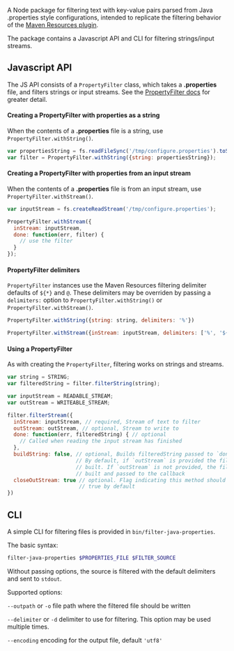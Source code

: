 A Node package for filtering text with key-value pairs parsed from Java .properties style configurations, intended to replicate the filtering behavior of the [Maven Resources plugin](http://maven.apache.org/plugins/maven-resources-plugin/resources-mojo.html).

The package contains a Javascript API and CLI for filtering strings/input streams. 

## Javascript API

The JS API consists of a `PropertyFilter` class, which takes a **.properties** file, and filters strings or input streams. See the [PropertyFilter docs](docs/property-filter.html) for greater detail. 

#### Creating a PropertyFilter with properties as a string

When the contents of a **.properties** file is a string, use `PropertyFilter.withString()`.

```js
var propertiesString = fs.readFileSync('/tmp/configure.properties').toString();
var filter = PropertyFilter.withString({string: propertiesString});
```

#### Creating a PropertyFilter with properties from an input stream

When the contents of a **.properties** file is from an input stream, use `PropertyFilter.withStream()`.

```js
var inputStream = fs.createReadStream('/tmp/configure.properties');

PropertyFilter.withStream({
  inStream: inputStream,
  done: function(err, filter) {
    // use the filter
  }
});
```

#### PropertyFilter delimiters

`PropertyFilter` instances use the Maven Resources filtering delimiter defaults of `${*}` and `@`. These delimiters may be overriden by passing a `delimiters:` option to `PropertyFilter.withString()` or `PropertyFilter.withStream()`.

```js
PropertyFilter.withString({string: string, delimiters: '%'})

PropertyFilter.withStream({inStream: inputStream, delimiters: ['%', '${*}', '(*)']});
```


#### Using a PropertyFilter

As with creating the `PropertyFilter`, filtering works on strings and streams.

```js
var string = STRING;
var filteredString = filter.filterString(string);
```

```js
var inputStream = READABLE_STREAM;
var outStream = WRITEABLE_STREAM;

filter.filterStream({
  inStream: inputStream, // required, Stream of text to filter
  outStream: outStream, // optional, Stream to write to 
  done: function(err, filteredString) { // optional
    // Called when reading the input stream has finished
  },
  buildString: false, // optional, Builds filteredString passed to `done` when true. 
                      // By default, if `outStream` is provided the filtered string will not be 
                      // built. If `outStream` is not provided, the filteredString is always
                      // built and passed to the callback
  closeOutStream: true // optional. Flag indicating this method should try to close the `outStream`
                       // true by default
})
```


## CLI

A simple CLI for filtering files is provided in `bin/filter-java-properties`.

The basic syntax: 

```sh
filter-java-properties $PROPERTIES_FILE $FILTER_SOURCE
```

Without passing options, the source is filtered with the default delimiters and sent to `stdout`.

Supported options:

`--outpath` or `-o` file path where the filtered file should be written

`--delimiter` or `-d` delimiter to use for filtering. This option may be used multiple times.

`--encoding` encoding for the output file, default `'utf8'`


